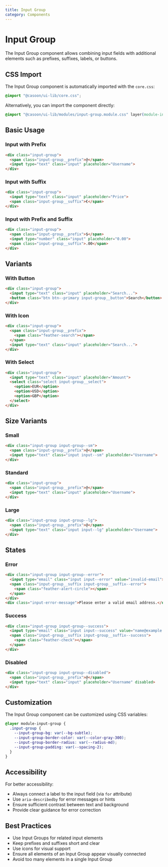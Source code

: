```yaml
---
title: Input Group
category: Components
---
```


# Input Group

The Input Group component allows combining input fields with additional elements such as prefixes, suffixes, labels, or buttons.

## CSS Import

The Input Group component is automatically imported with the `core.css`:

```css
@import "@casoon/ui-lib/core.css";
```

Alternatively, you can import the component directly:

```css
@import "@casoon/ui-lib/modules/input-group.module.css" layer(module-input-group);
```

## Basic Usage

### Input with Prefix

```html
<div class="input-group">
  <span class="input-group__prefix">@</span>
  <input type="text" class="input" placeholder="Username">
</div>
```

### Input with Suffix

```html
<div class="input-group">
  <input type="text" class="input" placeholder="Price">
  <span class="input-group__suffix">€</span>
</div>
```

### Input with Prefix and Suffix

```html
<div class="input-group">
  <span class="input-group__prefix">$</span>
  <input type="number" class="input" placeholder="0.00">
  <span class="input-group__suffix">.00</span>
</div>
```

## Variants

### With Button

```html
<div class="input-group">
  <input type="text" class="input" placeholder="Search...">
  <button class="btn btn--primary input-group__button">Search</button>
</div>
```

### With Icon

```html
<div class="input-group">
  <span class="input-group__prefix">
    <span class="feather-search"></span>
  </span>
  <input type="text" class="input" placeholder="Search...">
</div>
```

### With Select

```html
<div class="input-group">
  <input type="text" class="input" placeholder="Amount">
  <select class="select input-group__select">
    <option>EUR</option>
    <option>USD</option>
    <option>GBP</option>
  </select>
</div>
```

## Size Variants

### Small

```html
<div class="input-group input-group--sm">
  <span class="input-group__prefix">@</span>
  <input type="text" class="input input--sm" placeholder="Username">
</div>
```

### Standard

```html
<div class="input-group">
  <span class="input-group__prefix">@</span>
  <input type="text" class="input" placeholder="Username">
</div>
```

### Large

```html
<div class="input-group input-group--lg">
  <span class="input-group__prefix">@</span>
  <input type="text" class="input input--lg" placeholder="Username">
</div>
```

## States

### Error

```html
<div class="input-group input-group--error">
  <input type="email" class="input input--error" value="invalid-email">
  <span class="input-group__suffix input-group__suffix--error">
    <span class="feather-alert-circle"></span>
  </span>
</div>
<div class="input-error-message">Please enter a valid email address.</div>
```

### Success

```html
<div class="input-group input-group--success">
  <input type="email" class="input input--success" value="name@example.com">
  <span class="input-group__suffix input-group__suffix--success">
    <span class="feather-check"></span>
  </span>
</div>
```

### Disabled

```html
<div class="input-group input-group--disabled">
  <span class="input-group__prefix">@</span>
  <input type="text" class="input" placeholder="Username" disabled>
</div>
```

## Customization

The Input Group component can be customized using CSS variables:

```css
@layer module-input-group {
  .input-group {
    --input-group-bg: var(--bg-subtle);
    --input-group-border-color: var(--color-gray-300);
    --input-group-border-radius: var(--radius-md);
    --input-group-padding: var(--spacing-2);
  }
}
```

## Accessibility

For better accessibility:

- Always connect a label to the input field (via `for` attribute)
- Use `aria-describedby` for error messages or hints
- Ensure sufficient contrast between text and background
- Provide clear guidance for error correction

## Best Practices

- Use Input Groups for related input elements
- Keep prefixes and suffixes short and clear
- Use icons for visual support
- Ensure all elements of an Input Group appear visually connected
- Avoid too many elements in a single Input Group 